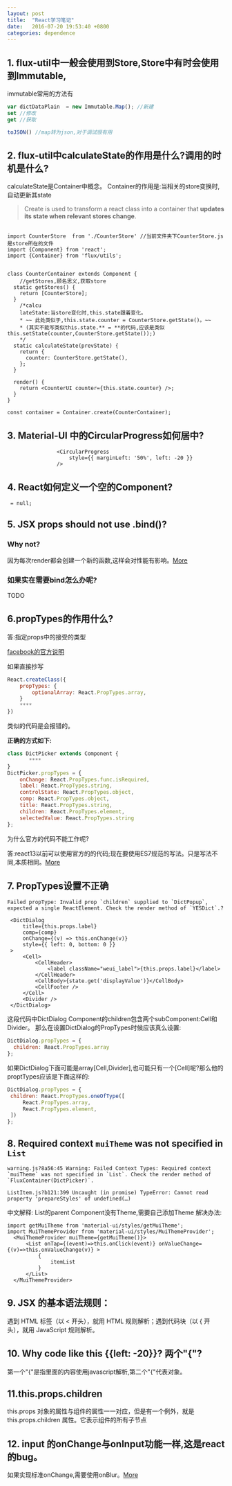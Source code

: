 ```yaml
---
layout: post
title:  "React学习笔记"
date:   2016-07-20 19:53:40 +0800
categories: dependence
---
```

## 1. flux-util中一般会使用到Store,Store中有时会使用到Immutable,
immutable常用的方法有
```js
var dictDataPlain  = new Immutable.Map(); //新建
set //修改
get //获取

toJSON() //map转为json,对于调试很有用
```

## 2. flux-util中calculateState的作用是什么?调用的时机是什么?
calculateState是Container中概念。
Container的作用是:当相关的store变换时,自动更新其state

> Create is used to transform a react class into a container that **updates its state when relevant stores change**. 

```react

import CounterStore  from './CounterStore' //当前文件夹下CounterStore.js是store所在的文件
import {Component} from 'react';
import {Container} from 'flux/utils';


class CounterContainer extends Component {
    //getStores,顾名思义,获取store
  static getStores() {
    return [CounterStore];
  }
    /*calcu
    lateState:当store变化时,this.state跟着变化。
    * ~~ 此处类似于,this.state.counter = CounterStore.getState()。~~
    * (其实不能写类似this.state.** = **的代码,应该是类似this.setState(counter,CounterStore.getState());)
    */
  static calculateState(prevState) {
    return {
      counter: CounterStore.getState(),
    };
  }

  render() {
    return <CounterUI counter={this.state.counter} />;
  }
}

const container = Container.create(CounterContainer);

```

## 3. Material-UI 中的CircularProgress如何居中?
 
 ```react
                 <CircularProgress
                     style={{ marginLeft: '50%', left: -20 }}
                 />
 ```
 
## 4. React如何定义一个空的Component?
 
 ```react
  = null;
 ```
 
## 5. JSX props should not use .bind()?
 
 ### Why not?
 因为每次render都会创建一个新的函数,这样会对性能有影响。[More](https://github.com/yannickcr/eslint-plugin-react/blob/master/docs/rules/jsx-no-bind.md)
 ### 如果实在需要bind怎么办呢?
 TODO
 
## 6.propTypes的作用什么?
 答:指定props中的接受的类型
 
 [facebook的官方说明](https://facebook.github.io/react/docs/reusable-components.html)
 
如果直接抄写

 ```javascript  
 React.createClass({
     propTypes: {
         optionalArray: React.PropTypes.array,
     }
     ****
 })
 ```
 类似的代码是会报错的。
 
**正确的方式如下:**
 
 ```javascript
 class DictPicker extends Component {
        ****
 }
 DictPicker.propTypes = {
     onChange: React.PropTypes.func.isRequired,
     label: React.PropTypes.string,
     controlState: React.PropTypes.object,
     comp: React.PropTypes.object,
     title: React.PropTypes.string,
     children: React.PropTypes.element,
     selectedValue: React.PropTypes.string
 };
 ```
 为什么官方的代码不能工作呢?
 
 答:react13以前可以使用官方的的代码;现在要使用ES7规范的写法。只是写法不同,本质相同。[More](https://github.com/yannickcr/eslint-plugin-react/issues/203)
 
## 7. PropTypes设置不正确


```error
Failed propType: Invalid prop `children` supplied to `DictPopup`, expected a single ReactElement. Check the render method of `YESDict`.?
```
 
```react
 <DictDialog
     title={this.props.label}
     comp={comp}
     onChange={(v) => this.onChange(v)}
     style={{ left: 0, bottom: 0 }}
 >
     <Cell>
         <CellHeader>
             <label className="weui_label">{this.props.label}</label>
         </CellHeader>
         <CellBody>{state.get('displayValue')}</CellBody>
         <CellFooter />
     </Cell>
     <Divider />
 </DictDialog>
```
 这段代码中DictDialog Component的children包含两个subComponent:Cell和Divider。
 那么在设置DictDialog的PropTypes时候应该真么设置:
 
```javascript 
DictDialog.propTypes = {
  children: React.PropTypes.array
};
```
  如果DictDialog下面可能是array[Cell,Divider],也可能只有一个[Cell]呢?那么他的proptTypes应该是下面这样的:
 
```javascript 
DictDialog.propTypes = {
 children: React.PropTypes.oneOfType([
     React.PropTypes.array,
     React.PropTypes.element,
 ])
};
```

## 8. Required context `muiTheme` was not specified in `List`

```error
warning.js?8a56:45 Warning: Failed Context Types: Required context `muiTheme` was not specified in `List`. Check the render method of `FluxContainer(DictPicker)`.
```
  
```error
ListItem.js?b121:399 Uncaught (in promise) TypeError: Cannot read property 'prepareStyles' of undefined(…)
```
  中文解释: List的parent Component没有Theme,需要自己添加Theme
  解决办法:
  
```react  
import getMuiTheme from 'material-ui/styles/getMuiTheme';
import MuiThemeProvider from 'material-ui/styles/MuiThemeProvider';
  <MuiThemeProvider muiTheme={getMuiTheme()}>
      <List onTap={(event)=>this.onClick(event)} onValueChange={(v)=>this.onValueChange(v)} >
          {
              itemList
          }
      </List>
  </MuiThemeProvider>
```

## 9. JSX 的基本语法规则：
遇到 HTML 标签（以 < 开头），就用 HTML 规则解析；遇到代码块（以 { 开头），就用 JavaScript 规则解析。

## 10. Why code like this {{left: -20}}? 两个"{"?
第一个"{"是指里面的内容使用javascript解析,第二个"{"代表对象。

## 11.this.props.children
this.props 对象的属性与组件的属性一一对应，但是有一个例外，就是 this.props.children 属性。它表示组件的所有子节点

## 12. input 的onChange与onInput功能一样,这是react的bug。
如果实现标准onChange,需要使用onBlur。[More](https://github.com/facebook/react/issues/3964)